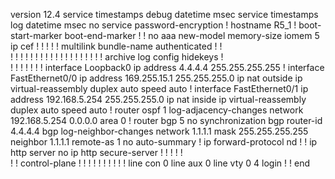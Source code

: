 version 12.4
service timestamps debug datetime msec
service timestamps log datetime msec
no service password-encryption
!
hostname R5_1
!
boot-start-marker
boot-end-marker
!
!
no aaa new-model
memory-size iomem 5
ip cef
!
!
!
!
!
multilink bundle-name authenticated
!
!         
!
!
!
!
!
!
!
!
!
!
!
!
!
!
!
!
!
!
!
archive
 log config
  hidekeys
!         
!
!
!
!
!
!
!
interface Loopback0
 ip address 4.4.4.4 255.255.255.255
!
interface FastEthernet0/0
 ip address 169.255.15.1 255.255.255.0
 ip nat outside
 ip virtual-reassembly
 duplex auto
 speed auto
!
interface FastEthernet0/1
 ip address 192.168.5.254 255.255.255.0
 ip nat inside
 ip virtual-reassembly
 duplex auto
 speed auto
!
router ospf 1
 log-adjacency-changes
 network 192.168.5.254 0.0.0.0 area 0
!
router bgp 5
 no synchronization
  bgp router-id 4.4.4.4
 bgp log-neighbor-changes
 network 1.1.1.1 mask 255.255.255.255
 neighbor 1.1.1.1 remote-as 1
 no auto-summary
!
ip forward-protocol nd
!
!
ip http server
no ip http secure-server
!
!
!
!
!         
!
!
control-plane
!
!
!
!
!
!
!
!
!
!
line con 0
line aux 0
line vty 0 4
 login
!
!
end